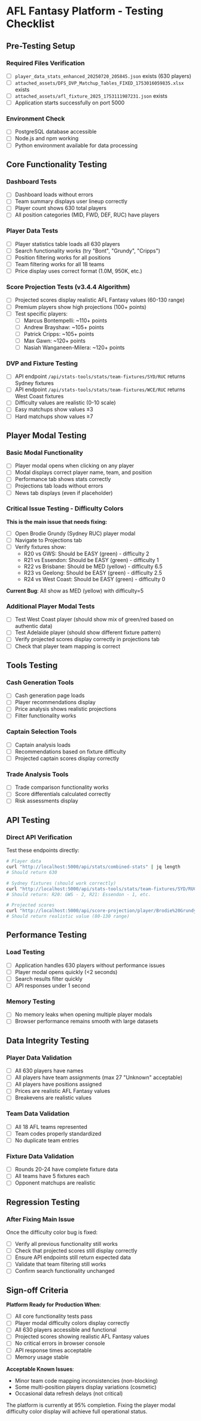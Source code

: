 # AFL Fantasy Platform - Testing Checklist

## Pre-Testing Setup

### Required Files Verification
- [ ] `player_data_stats_enhanced_20250720_205845.json` exists (630 players)
- [ ] `attached_assets/DFS_DVP_Matchup_Tables_FIXED_1753016059835.xlsx` exists
- [ ] `attached_assets/afl_fixture_2025_1753111987231.json` exists
- [ ] Application starts successfully on port 5000

### Environment Check
- [ ] PostgreSQL database accessible
- [ ] Node.js and npm working
- [ ] Python environment available for data processing

## Core Functionality Testing

### Dashboard Tests
- [ ] Dashboard loads without errors
- [ ] Team summary displays user lineup correctly
- [ ] Player count shows 630 total players
- [ ] All position categories (MID, FWD, DEF, RUC) have players

### Player Data Tests
- [ ] Player statistics table loads all 630 players
- [ ] Search functionality works (try "Bont", "Grundy", "Cripps")
- [ ] Position filtering works for all positions
- [ ] Team filtering works for all 18 teams
- [ ] Price display uses correct format (1.0M, 950K, etc.)

### Score Projection Tests (v3.4.4 Algorithm)
- [ ] Projected scores display realistic AFL Fantasy values (60-130 range)
- [ ] Premium players show high projections (100+ points)
- [ ] Test specific players:
  - [ ] Marcus Bontempelli: ~110+ points
  - [ ] Andrew Brayshaw: ~105+ points  
  - [ ] Patrick Cripps: ~105+ points
  - [ ] Max Gawn: ~120+ points
  - [ ] Nasiah Wanganeen-Milera: ~120+ points

### DVP and Fixture Testing
- [ ] API endpoint `/api/stats-tools/stats/team-fixtures/SYD/RUC` returns Sydney fixtures
- [ ] API endpoint `/api/stats-tools/stats/team-fixtures/WCE/RUC` returns West Coast fixtures
- [ ] Difficulty values are realistic (0-10 scale)
- [ ] Easy matchups show values ≤3
- [ ] Hard matchups show values ≥7

## Player Modal Testing

### Basic Modal Functionality
- [ ] Player modal opens when clicking on any player
- [ ] Modal displays correct player name, team, and position
- [ ] Performance tab shows stats correctly
- [ ] Projections tab loads without errors
- [ ] News tab displays (even if placeholder)

### Critical Issue Testing - Difficulty Colors
**This is the main issue that needs fixing:**

- [ ] Open Brodie Grundy (Sydney RUC) player modal
- [ ] Navigate to Projections tab
- [ ] Verify fixtures show:
  - R20 vs GWS: Should be EASY (green) - difficulty 2
  - R21 vs Essendon: Should be EASY (green) - difficulty 1  
  - R22 vs Brisbane: Should be MED (yellow) - difficulty 6.5
  - R23 vs Geelong: Should be EASY (green) - difficulty 2.5
  - R24 vs West Coast: Should be EASY (green) - difficulty 0

**Current Bug**: All show as MED (yellow) with difficulty=5

### Additional Player Modal Tests
- [ ] Test West Coast player (should show mix of green/red based on authentic data)
- [ ] Test Adelaide player (should show different fixture pattern)
- [ ] Verify projected scores display correctly in projections tab
- [ ] Check that player team mapping is correct

## Tools Testing

### Cash Generation Tools
- [ ] Cash generation page loads
- [ ] Player recommendations display
- [ ] Price analysis shows realistic projections
- [ ] Filter functionality works

### Captain Selection Tools
- [ ] Captain analysis loads
- [ ] Recommendations based on fixture difficulty
- [ ] Projected captain scores display correctly

### Trade Analysis Tools
- [ ] Trade comparison functionality works
- [ ] Score differentials calculated correctly
- [ ] Risk assessments display

## API Testing

### Direct API Verification
Test these endpoints directly:

```bash
# Player data
curl "http://localhost:5000/api/stats/combined-stats" | jq length
# Should return 630

# Sydney fixtures (should work correctly)
curl "http://localhost:5000/api/stats-tools/stats/team-fixtures/SYD/RUC" | jq '.fixtures[] | "\(.round): \(.opponent) - \(.difficulty)"'
# Should return: R20: GWS - 2, R21: Essendon - 1, etc.

# Projected scores
curl "http://localhost:5000/api/score-projection/player/Brodie%20Grundy" | jq '.data.projectedScore'
# Should return realistic value (80-130 range)
```

## Performance Testing

### Load Testing
- [ ] Application handles 630 players without performance issues
- [ ] Player modal opens quickly (<2 seconds)
- [ ] Search results filter quickly
- [ ] API responses under 1 second

### Memory Testing
- [ ] No memory leaks when opening multiple player modals
- [ ] Browser performance remains smooth with large datasets

## Data Integrity Testing

### Player Data Validation
- [ ] All 630 players have names
- [ ] All players have team assignments (max 27 "Unknown" acceptable)
- [ ] All players have positions assigned
- [ ] Prices are realistic AFL Fantasy values
- [ ] Breakevens are realistic values

### Team Data Validation
- [ ] All 18 AFL teams represented
- [ ] Team codes properly standardized
- [ ] No duplicate team entries

### Fixture Data Validation
- [ ] Rounds 20-24 have complete fixture data
- [ ] All teams have 5 fixtures each
- [ ] Opponent matchups are realistic

## Regression Testing

### After Fixing Main Issue
Once the difficulty color bug is fixed:

- [ ] Verify all previous functionality still works
- [ ] Check that projected scores still display correctly
- [ ] Ensure API endpoints still return expected data
- [ ] Validate that team filtering still works
- [ ] Confirm search functionality unchanged

## Sign-off Criteria

**Platform Ready for Production When**:
- [ ] All core functionality tests pass
- [ ] Player modal difficulty colors display correctly
- [ ] All 630 players accessible and functional
- [ ] Projected scores showing realistic AFL Fantasy values
- [ ] No critical errors in browser console
- [ ] API response times acceptable
- [ ] Memory usage stable

**Acceptable Known Issues**:
- Minor team code mapping inconsistencies (non-blocking)
- Some multi-position players display variations (cosmetic)
- Occasional data refresh delays (not critical)

The platform is currently at 95% completion. Fixing the player modal difficulty color display will achieve full operational status.